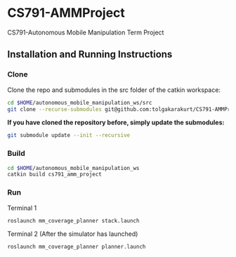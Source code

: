 # CS791-AMMProject
CS791-Autonomous Mobile Manipulation Term Project


## Installation and Running Instructions
### Clone
Clone the repo and submodules in the src folder of the catkin workspace:
```bash
cd $HOME/autonomous_mobile_manipulation_ws/src
git clone --recurse-submodules git@github.com:tolgakarakurt/CS791-AMMProject.git
```

**If you have cloned the repository before, simply update the submodules:**
```bash
git submodule update --init --recursive
```

### Build
```bash
cd $HOME/autonomous_mobile_manipulation_ws
catkin build cs791_amm_project
```
### Run
Terminal 1
```bash
roslaunch mm_coverage_planner stack.launch
```

Terminal 2 (After the simulator has launched)
```bash
roslaunch mm_coverage_planner planner.launch
```